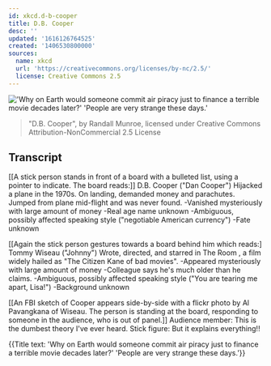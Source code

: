 ```yaml
---
id: xkcd.d-b-cooper
title: D.B. Cooper
desc: ''
updated: '1616126764525'
created: '1406530800000'
sources:
  name: xkcd
  url: 'https://creativecommons.org/licenses/by-nc/2.5/'
  license: Creative Commons 2.5
---
```

!['Why on Earth would someone commit air piracy just to finance a terrible movie decades later?' 'People are very strange these days.'](https://imgs.xkcd.com/comics/d_b_cooper.png)
> "D.B. Cooper", by Randall Munroe, licensed under Creative Commons Attribution-NonCommercial 2.5 License

## Transcript
[[A stick person stands in front of a board with a bulleted list, using a pointer to indicate. The board reads:]]
D.B. Cooper
("Dan Cooper")
Hijacked a plane in the 1970s. On landing, demanded money and parachutes. Jumped from plane mid-flight and was never found.
-Vanished mysteriously with large amount of money
-Real age
name unknown
-Ambiguous, possibly affected speaking style ("negotiable American currency") 
-Fate unknown

[[Again the stick person gestures towards a board behind him which reads:]
Tommy Wiseau
("Johnny")
Wrote, directed, and starred in 
The Room
, a film widely hailed as "The 
Citizen Kane
 of bad movies".
-Appeared mysteriously with large amount of money
-Colleague says he's much older than he claims.
-Ambiguous, possibly affected speaking style ("You are tearing me apart, Lisa!")
-Background unknown

[[An FBI sketch of Cooper appears side-by-side with a flickr photo by Al Pavangkana of Wiseau. The person is standing at the board, responding to someone in the audience, who is out of panel.]]
Audience member: This is the dumbest theory I've ever heard.
Stick figure: But it explains 
everything!!


{{Title text: 'Why on Earth would someone commit air piracy just to finance a terrible movie decades later?' 'People are very strange these days.'}}
